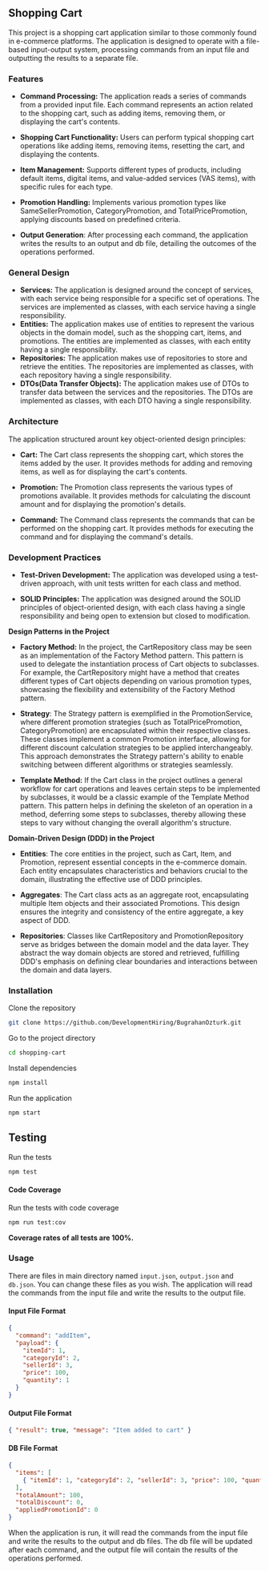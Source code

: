 ## Shopping Cart

This project is a shopping cart application similar to those commonly found in e-commerce platforms. The application is designed to operate with a file-based input-output system, processing commands from an input file and outputting the results to a separate file.

### Features

- **Command Processing:** The application reads a series of commands from a provided input file. Each command represents an action related to the shopping cart, such as adding items, removing them, or displaying the cart's contents.

- **Shopping Cart Functionality:** Users can perform typical shopping cart operations like adding items, removing items, resetting the cart, and displaying the contents.

- **Item Management:** Supports different types of products, including default items, digital items, and value-added services (VAS items), with specific rules for each type.

- **Promotion Handling:** Implements various promotion types like SameSellerPromotion, CategoryPromotion, and TotalPricePromotion, applying discounts based on predefined criteria.

- **Output Generation**: After processing each command, the application writes the results to an output and db file, detailing the outcomes of the operations performed.

### General Design

- **Services:** The application is designed around the concept of services, with each service being responsible for a specific set of operations. The services are implemented as classes, with each service having a single responsibility.
- **Entities:** The application makes use of entities to represent the various objects in the domain model, such as the shopping cart, items, and promotions. The entities are implemented as classes, with each entity having a single responsibility.
- **Repositories:** The application makes use of repositories to store and retrieve the entities. The repositories are implemented as classes, with each repository having a single responsibility.
- **DTOs(Data Transfer Objects):** The application makes use of DTOs to transfer data between the services and the repositories. The DTOs are implemented as classes, with each DTO having a single responsibility.

### Architecture

The application structured arount key object-oriented design principles:

- **Cart:** The Cart class represents the shopping cart, which stores the items added by the user. It provides methods for adding and removing items, as well as for displaying the cart's contents.

- **Promotion:** The Promotion class represents the various types of promotions available. It provides methods for calculating the discount amount and for displaying the promotion's details.

- **Command:** The Command class represents the commands that can be performed on the shopping cart. It provides methods for executing the command and for displaying the command's details.

### Development Practices

- **Test-Driven Development:** The application was developed using a test-driven approach, with unit tests written for each class and method.

- **SOLID Principles:** The application was designed around the SOLID principles of object-oriented design, with each class having a single responsibility and being open to extension but closed to modification.

**Design Patterns in the Project**

- **Factory Method:** In the project, the CartRepository class may be seen as an implementation of the Factory Method pattern. This pattern is used to delegate the instantiation process of Cart objects to subclasses. For example, the CartRepository might have a method that creates different types of Cart objects depending on various promotion types, showcasing the flexibility and extensibility of the Factory Method pattern.

- **Strategy**: The Strategy pattern is exemplified in the PromotionService, where different promotion strategies (such as TotalPricePromotion, CategoryPromotion) are encapsulated within their respective classes. These classes implement a common Promotion interface, allowing for different discount calculation strategies to be applied interchangeably. This approach demonstrates the Strategy pattern's ability to enable switching between different algorithms or strategies seamlessly.

- **Template Method:** If the Cart class in the project outlines a general workflow for cart operations and leaves certain steps to be implemented by subclasses, it would be a classic example of the Template Method pattern. This pattern helps in defining the skeleton of an operation in a method, deferring some steps to subclasses, thereby allowing these steps to vary without changing the overall algorithm's structure.

**Domain-Driven Design (DDD) in the Project**

- **Entities**: The core entities in the project, such as Cart, Item, and Promotion, represent essential concepts in the e-commerce domain. Each entity encapsulates characteristics and behaviors crucial to the domain, illustrating the effective use of DDD principles.

- **Aggregates**: The Cart class acts as an aggregate root, encapsulating multiple Item objects and their associated Promotions. This design ensures the integrity and consistency of the entire aggregate, a key aspect of DDD.

- **Repositories**: Classes like CartRepository and PromotionRepository serve as bridges between the domain model and the data layer. They abstract the way domain objects are stored and retrieved, fulfilling DDD's emphasis on defining clear boundaries and interactions between the domain and data layers.

### Installation

Clone the repository

```sh
git clone https://github.com/DevelopmentHiring/BugrahanOzturk.git
```

Go to the project directory

```sh
cd shopping-cart
```

Install dependencies

```sh
npm install
```

Run the application

```sh
npm start
```

## Testing

Run the tests

```sh
npm test
```

#### Code Coverage

Run the tests with code coverage

```sh
npm run test:cov
```

**Coverage rates of all tests are 100%.**

### Usage

There are files in main directory named `input.json`, `output.json` and `db.json`. You can change these files as you wish. The application will read the commands from the input file and write the results to the output file.

#### Input File Format

```json
{
  "command": "addItem",
  "payload": {
    "itemId": 1,
    "categoryId": 2,
    "sellerId": 3,
    "price": 100,
    "quantity": 1
  }
}
```

#### Output File Format

```json
{ "result": true, "message": "Item added to cart" }
```

#### DB File Format

```json
{
  "items": [
    { "itemId": 1, "categoryId": 2, "sellerId": 3, "price": 100, "quantity": 1 }
  ],
  "totalAmount": 100,
  "totalDiscount": 0,
  "appliedPromotionId": 0
}
```

When the application is run, it will read the commands from the input file and write the results to the output and db files. The db file will be updated after each command, and the output file will contain the results of the operations performed.
